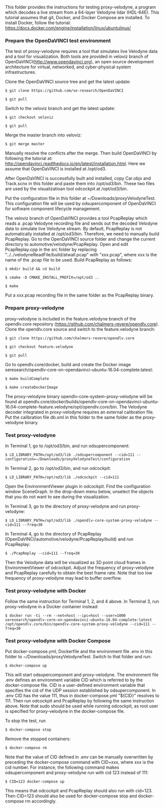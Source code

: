 This folder provides the instructions for testing proxy-velodyne, a program which decodes a live stream from a 64-layer Velodyne lidar (HDL-64E). This tutorial assumes that git, Docker, and Docker Compose are installed. To install Docker, follow the tutorial: https://docs.docker.com/engine/installation/linux/ubuntulinux/

### Prepare the OpenDaVINCI test environment

The test of proxy-velodyne requires a tool that simulates live Velodyne data and a tool for visualization. Both tools are provided in veloviz branch of OpenDaVINCI(http://www.opendavinci.org), an open source development architecture for virtual, networked, and cyber-physical system infrastructures.

Clone the OpenDaVINCI source tree and get the latest update:

    $ git clone https://github.com/se-research/OpenDaVINCI
    
    $ git pull

Switch to the veloviz branch and get the latest update:

    $ git checkout veloviz
    
    $ git pull
    
Merge the master branch into veloviz:

    $ git merge master
    
Manually resolve the conflicts after the merge. Then build OpenDaVINCI by following the tutorial at: http://opendavinci.readthedocs.io/en/latest/installation.html. Here we assume that OpenDaVINCI is installed at /opt/od3.

After OpenDaVINCI is successfully built and installed, copy Car.objx and Track.scnx in this folder and paste them into /opt/od3/bin. These two files are used by the visualizatioan tool odcockpit at /opt/od3/bin.

Put the configuration file in this folder at ~/Downloads/proxyVelodyneTest. This configuration file will be used by odsupercomponent of OpenDaVINCI for software component lifecycle management.

The veloviz branch of OpenDaVINCI provides a tool PcapReplay which reads a .pcap Velodyne recording file and sends out the decoded Velodyne data to simulate live Velodyne stream. By default, PcapReplay is not automatically installed at /opt/od3/bin. Therefore, we need to manually build PcapReplay. Go to the OpenDaVINCI source folder and change the current directory to automotive/velodyne/PcapReplay. Open and edit PcapReplay.cpp in the src folder by replacing "../../velodyneReadFile/build/atwall.pcap" with "xxx.pcap", where xxx is the name of the .pcap file to be used. Build PcapReplay as follows:

    $ mkdir build && cd build
    
    $ cmake -D CMAKE_INSTALL_PREFIX=/opt/od3 ..
    
    $ make
    
Put a xxx.pcap recording file in the same folder as the PcapReplay binary.

### Prepare proxy-velodyne

proxy-velodyne is included in the feature.velodyne branch of the opendlv.core repository (https://github.com/chalmers-revere/opendlv.core). Clone the opendlv.core source and switch to the feature.velodyne branch:

    $ git clone https://github.com/chalmers-revere/opendlv.core
    
    $ git checkout feature.velodyne
    
    $ git pull
    
Go to opendlv.core/docker, build and create the Docker image seresearch/opendlv-core-on-opendavinci-ubuntu-16.04-complete:latest:

    $ make buildComplete
    
    $ make createDockerImage
    
The proxy-velodyne binary opendlv-core-system-proxy-velodyne will be found at opendlv.core/docker/builds/opendlv-core-on-opendavinci-ubuntu-16.04-complete-feature.velodyne/opt/opendlv.core/bin. The Velodyne decoder integrated in proxy-velodyne requires an external calibration file. Put the calibration file db.xml in this folder to the same folder as the proxy-velodyne binary.

### Test proxy-velodyne

In Terminal 1, go to /opt/od3/bin, and run odsupercomponent:

    $ LD_LIBRARY_PATH=/opt/od3/lib ./odsupercomponent --cid=111 --configuration=~/Downloads/proxyVelodyneTest/configuration
    
In Terminal 2, go to /opt/od3/bin, and run odcockpit:

    $ LD_LIBRARY_PATH=/opt/od3/lib ./odcockpit --cid=111
    
Open the EnvironmentViewer plugin in odcockpit. Find the configuration window SceneGraph. In the drop-down menu below, unselect the objects that you do not want to see during the visualization.

In Terminal 3, go to the directory of proxy-velodyne and run proxy-velodyne:

    $ LD_LIBRARY_PATH=/opt/od3/lib ./opendlv-core-system-proxy-velodyne --cid=111 --freq=30
    
In Terminal 4, go to the directory of PcapReplay (OpenDaVINCI/automotive/velodyne/PcapReplay/build) and run PcapReplay:

    $ ./PcapReplay --cid=111 --freq=30
    
Then the Velodyne data will be visualized as 3D point cloud frames in EnvironmentViewer of odcockpit. Adjust the frequency of proxy-velodyne and PcapReplay carefully to obtain the best frame rate. Note that too low frequency of proxy-velodyne may lead to buffer overflow.

### Test proxy-velodyne with Docker

Follow the same instruction for Terminal 1, 2, and 4 above. In Terminal 3, run proxy-velodyne in a Docker container instead:

    $ docker run -ti --rm --net=host --ipc=host --user=1000 seresearch/opendlv-core-on-opendavinci-ubuntu-16.04-complete:latest /opt/opendlv.core/bin/opendlv-core-system-proxy-velodyne --cid=111 --freq=30

### Test proxy-velodyne with Docker Compose

Put docker-compose.yml, Dockerfile and the environment file .env in this folder to ~/Downloads/proxyVelodyneTest. Switch to that folder and run:

    $ docker-compose up
    
This will start odsupercomponent and proxy-velodyne. The environment file .env defines an environment variable CID which is referred to by the docker-compose file. CID is a user-defined environment variable that specifies the cid of the UDP session established by odsupercomponent. In .env CID has the value 111, thus in docker-compose.yml "${CID}" resolves to 111. Then run odcockpit and PcapReplay by following the same instruction above. Note that sudo should be used while running odcockpit, as root user is specified for proxy-velodyne in the docker-compose file.

To stop the test, run

    $ docker-compose stop
    
Remove the stopped containers:

    $ docker-compose rm
    
Note that the value of CID defined in .env can be manually overwritten by preceding the docker-compose command with CID=xxx, where xxx is the cid number. For instance, the following command makes odsupercomponent and proxy-velodyne run with cid 123 instead of 111:

    $ CID=123 docker-compose up

This means that odcockpit and PcapReplay should also run with cid=123. Then CID=123 should also be used for docker-compose stop and docker-compose rm accordingly.

